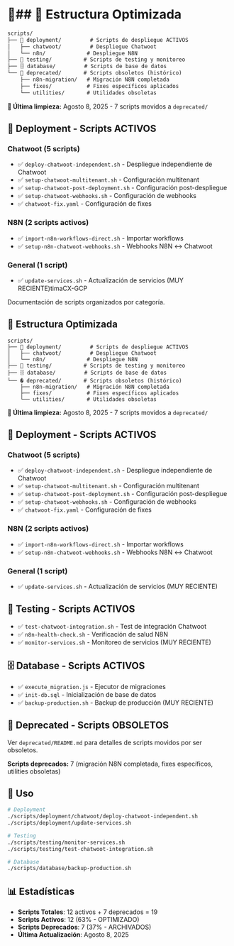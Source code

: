 # 🔧## 📁 Estructura Optimizada

```txt
scripts/
├── 🚀 deployment/         # Scripts de despliegue ACTIVOS
│   ├── chatwoot/         # Despliegue Chatwoot
│   └── n8n/             # Despliegue N8N
├── 🧪 testing/          # Scripts de testing y monitoreo
├── 🗄️ database/         # Scripts de base de datos
└── 📁 deprecated/       # Scripts obsoletos (histórico)
    ├── n8n-migration/   # Migración N8N completada
    ├── fixes/           # Fixes específicos aplicados
    └── utilities/       # Utilidades obsoletas
```

**🎯 Última limpieza:** Agosto 8, 2025 - 7 scripts movidos a `deprecated/`

## 🚀 Deployment - Scripts ACTIVOS

### Chatwoot (5 scripts)

- ✅ `deploy-chatwoot-independent.sh` - Despliegue independiente de Chatwoot
- ✅ `setup-chatwoot-multitenant.sh` - Configuración multitenant
- ✅ `setup-chatwoot-post-deployment.sh` - Configuración post-despliegue
- ✅ `setup-chatwoot-webhooks.sh` - Configuración de webhooks
- ✅ `chatwoot-fix.yaml` - Configuración de fixes

### N8N (2 scripts activos)

- ✅ `import-n8n-workflows-direct.sh` - Importar workflows
- ✅ `setup-n8n-chatwoot-webhooks.sh` - Webhooks N8N ↔ Chatwoot

### General (1 script)

- ✅ `update-services.sh` - Actualización de servicios (MUY RECIENTE)timaCX-GCP

Documentación de scripts organizados por categoría.

## 📁 Estructura Optimizada

```
scripts/
├── 🚀 deployment/         # Scripts de despliegue ACTIVOS
│   ├── chatwoot/         # Despliegue Chatwoot
│   └── n8n/             # Despliegue N8N
├── 🧪 testing/          # Scripts de testing y monitoreo
├── 🗄️ database/         # Scripts de base de datos
└── � deprecated/       # Scripts obsoletos (histórico)
    ├── n8n-migration/   # Migración N8N completada
    ├── fixes/           # Fixes específicos aplicados
    └── utilities/       # Utilidades obsoletas
```

**🎯 Última limpieza:** Agosto 8, 2025 - 7 scripts movidos a `deprecated/`

## 🚀 Deployment - Scripts ACTIVOS

### Chatwoot (5 scripts)
- ✅ `deploy-chatwoot-independent.sh` - Despliegue independiente de Chatwoot
- ✅ `setup-chatwoot-multitenant.sh` - Configuración multitenant
- ✅ `setup-chatwoot-post-deployment.sh` - Configuración post-despliegue
- ✅ `setup-chatwoot-webhooks.sh` - Configuración de webhooks
- ✅ `chatwoot-fix.yaml` - Configuración de fixes

### N8N (2 scripts activos)
- ✅ `import-n8n-workflows-direct.sh` - Importar workflows
- ✅ `setup-n8n-chatwoot-webhooks.sh` - Webhooks N8N ↔ Chatwoot

### General (1 script)
- ✅ `update-services.sh` - Actualización de servicios (MUY RECIENTE)

## 🧪 Testing - Scripts ACTIVOS

- ✅ `test-chatwoot-integration.sh` - Test de integración Chatwoot
- ✅ `n8n-health-check.sh` - Verificación de salud N8N
- ✅ `monitor-services.sh` - Monitoreo de servicios (MUY RECIENTE)

## 🗄️ Database - Scripts ACTIVOS

- ✅ `execute_migration.js` - Ejecutor de migraciones
- ✅ `init-db.sql` - Inicialización de base de datos
- ✅ `backup-production.sh` - Backup de producción (MUY RECIENTE)

## 📁 Deprecated - Scripts OBSOLETOS

Ver `deprecated/README.md` para detalles de scripts movidos por ser obsoletos.

**Scripts deprecados:** 7 (migración N8N completada, fixes específicos, utilities obsoletas)

## 🔧 Uso

```bash
# Deployment
./scripts/deployment/chatwoot/deploy-chatwoot-independent.sh
./scripts/deployment/update-services.sh

# Testing
./scripts/testing/monitor-services.sh
./scripts/testing/test-chatwoot-integration.sh

# Database
./scripts/database/backup-production.sh
```

## 📊 Estadísticas

- **Scripts Totales**: 12 activos + 7 deprecados = 19
- **Scripts Activos**: 12 (63% - OPTIMIZADO)
- **Scripts Deprecados**: 7 (37% - ARCHIVADOS)
- **Última Actualización**: Agosto 8, 2025
